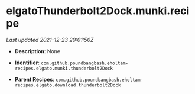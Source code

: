 # elgatoThunderbolt2Dock.munki.recipe

_Last updated 2021-12-23 20:01:50Z_

- **Description**: None

- **Identifier**: `com.github.poundbangbash.eholtam-recipes.elgato.munki.thunderbolt2Dock`

- **Parent Recipes**: `com.github.poundbangbash.eholtam-recipes.elgato.download.thunderbolt2Dock`
